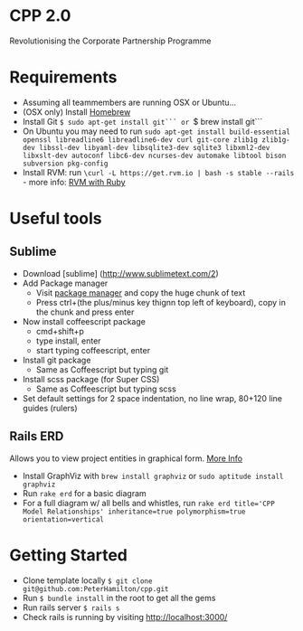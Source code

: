 CPP 2.0
=======

Revolutionising the Corporate Partnership Programme

Requirements
============

* Assuming all teammembers are running OSX or Ubuntu...
* (OSX only) Install [Homebrew](http://mxcl.github.com/homebrew/)
* Install Git ``$ sudo apt-get install git``` or ``$ brew install git```
* On Ubuntu you may need to run ``sudo apt-get install build-essential openssl libreadline6 libreadline6-dev curl git-core zlib1g zlib1g-dev libssl-dev libyaml-dev libsqlite3-dev sqlite3 libxml2-dev libxslt-dev autoconf libc6-dev ncurses-dev automake libtool bison subversion pkg-config``
* Install RVM: run ``\curl -L https://get.rvm.io | bash -s stable --rails`` - more info: [RVM with Ruby](https://rvm.io/rvm/install/)


Useful tools
============

Sublime
-------
* Download [sublime] (http://www.sublimetext.com/2)
* Add Package manager
  * Visit [package manager](http://wbond.net/sublime_packages/package_control/installation) and copy the huge chunk of text
  * Press ctrl+(the plus/minus key thignn top left of keyboard), copy in the chunk and press enter
* Now install coffeescript package
  * cmd+shift+p
  * type install, enter
  * start typing coffeescript, enter
* Install git package
  * Same as Coffeescript but typing git
* Install scss package (for Super CSS)
  * Same as Coffeescript but typing scss
* Set default settings for 2 space indentation, no line wrap, 80+120 line guides (rulers)

Rails ERD
---------
Allows you to view project entities in graphical form. [More Info](http://rails-erd.rubyforge.org/install.html)

* Install GraphViz with `brew install graphviz` or `sudo aptitude install graphviz`
* Run `rake erd` for a basic diagram
* For a full diagram w/ all bells and whistles, run `rake erd title='CPP Model Relationships' inheritance=true polymorphism=true orientation=vertical`


Getting Started
===============

* Clone template locally ```$ git clone git@github.com:PeterHamilton/cpp.git```
* Run ```$ bundle install``` in the root to get all the gems
* Run rails server ```$ rails s```
* Check rails is running by visiting [http://localhost:3000/](http://localhost:3000/)
